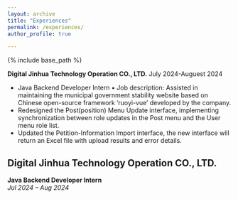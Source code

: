```yaml
---
layout: archive
title: "Experiences"
permalink: /experiences/
author_profile: true

---
```


{% include base_path %}

**Digital Jinhua Technology Operation CO., LTD.**                                                                                 July 2024-Auguest 2024
  - Java Backend Developer Intern
  •	Job description: Assisted in maintaining the municipal government stability website based on Chinese open-source framework ‘ruoyi-vue’ developed by the company.
  - Redesigned the Post(position) Menu Update interface, implementing synchronization between role updates in the Post menu and the User menu role list.
  - Updated the Petition-Information Import interface, the new interface will return an Excel file with upload results and error details.

## ​**Digital Jinhua Technology Operation CO., LTD.​**​  
​**Java Backend Developer Intern**​  
*Jul 2024 – Aug 2024*  

